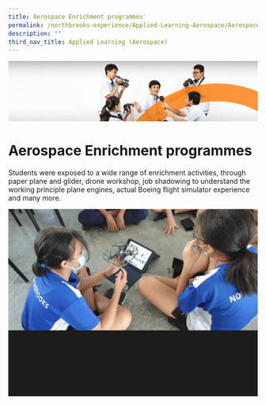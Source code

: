 ```yaml
---
title: Aerospace Enrichment programmes
permalink: /northbrooks-experience/Applied-Learning-Aerospace/Aerospace-Enrichment-programmes/
description: ""
third_nav_title: Applied Learning (Aerospace)
---
```

![](/images/cca.jpg)

Aerospace Enrichment programmes
===============================

Students were exposed to a wide range of enrichment activities, through paper plane and glider, drone workshop, job shadowing to understand the working principle plane engines, actual Boeing flight simulator experience and many more.

![](/images/AEP.gif)